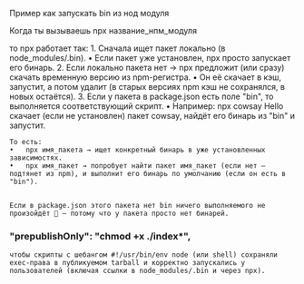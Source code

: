Пример как запускать bin из нод модуля

Когда ты вызываешь npx название_нпм_модуля

то npx работает так:
	1.	Сначала ищет пакет локально (в node_modules/.bin).
	•	Если пакет уже установлен, npx просто запускает его бинарь.
	2.	Если локально пакета нет → npx предложит (или сразу) скачать временную версию из npm-регистра.
	•	Он её скачает в кэш, запустит, а потом удалит (в старых версиях npm кэш не сохранялся, в новых остаётся).
	3.	Если у пакета в package.json есть поле "bin", то выполняется соответствующий скрипт.
	•	Например: npx cowsay Hello
    скачает (если не установлен) пакет cowsay, найдёт его бинарь из "bin" и запустит.


    То есть:
	•	npx имя_пакета → ищет конкретный бинарь в уже установленных зависимостях.
	•	npx имя_пакет → попробует найти пакет имя_пакет (если нет — подтянет из npm), и выполнит его бинарь по умолчанию (если он есть в "bin").


	Если в package.json этого пакета нет bin ничего выполняемого не произойдёт 🚫 — потому что у пакета просто нет бинарей.

### "prepublishOnly": "chmod +x ./index*",
	чтобы скрипты с шебангом #!/usr/bin/env node (или shell) сохраняли exec-права в публикуемом tarball и корректно запускались у пользователей (включая ссылки в node_modules/.bin и через npx).